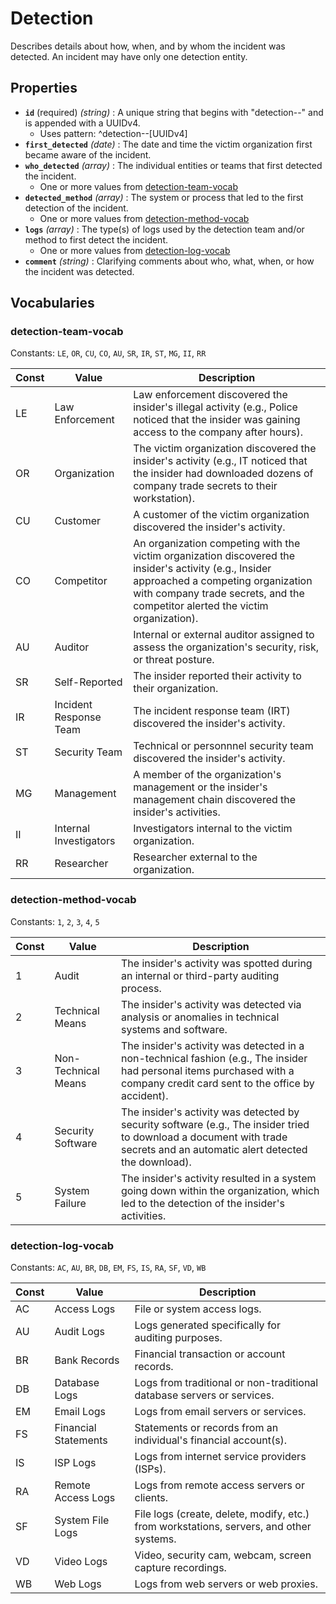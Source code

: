 # Detection

Describes details about how, when, and by whom the incident was detected. An incident may have only one detection entity.

## Properties

- **`id`** (required) *(string)* : A unique string that begins with "detection--" and is appended with a UUIDv4.
	- Uses pattern: ^detection--[UUIDv4]
- **`first_detected`** *(date)* : The date and time the victim organization first became aware of the incident.
- **`who_detected`** *(array)* : The individual entities or teams that first detected the incident.
	- One or more values from [detection-team-vocab](#detection-team-vocab)
- **`detected_method`** *(array)* : The system or process that led to the first detection of the incident.
	- One or more values from [detection-method-vocab](#detection-method-vocab)
- **`logs`** *(array)* : The type(s) of logs used by the detection team and/or method to first detect the incident.
	- One or more values from [detection-log-vocab](#detection-log-vocab)
- **`comment`** *(string)* : Clarifying comments about who, what, when, or how the incident was detected.

## Vocabularies

### detection-team-vocab

Constants: `LE`, `OR`, `CU`, `CO`, `AU`, `SR`, `IR`, `ST`, `MG`, `II`, `RR`

| Const | Value | Description |
| --- | --- | --- |
| LE | Law Enforcement | Law enforcement discovered the insider's illegal activity (e.g., Police noticed that the insider was gaining access to the company after hours).|
| OR | Organization | The victim organization discovered the insider's activity (e.g., IT noticed that the insider had downloaded dozens of company trade secrets to their workstation).|
| CU | Customer | A customer of the victim organization discovered the insider's activity.|
| CO | Competitor | An organization competing with the victim organization discovered the insider's activity (e.g., Insider approached a competing organization with company trade secrets, and the competitor alerted the victim organization).|
| AU | Auditor | Internal or external auditor assigned to assess the organization's security, risk, or threat posture.|
| SR | Self-Reported | The insider reported their activity to their organization.|
| IR | Incident Response Team | The incident response team (IRT) discovered the insider's activity.|
| ST | Security Team | Technical or personnnel security team discovered the insider's activity.|
| MG | Management | A member of the organization's management or the insider's management chain discovered the insider's activities.|
| II | Internal Investigators | Investigators internal to the victim organization.|
| RR | Researcher | Researcher external to the organization.|

### detection-method-vocab

Constants: `1`, `2`, `3`, `4`, `5`

| Const | Value | Description |
| --- | --- | --- |
| 1 | Audit | The insider's activity was spotted during an internal or third-party auditing process.|
| 2 | Technical Means | The insider's activity was detected via analysis or anomalies in technical systems and software.|
| 3 | Non-Technical Means | The insider's activity was detected in a non-technical fashion (e.g., The insider had personal items purchased with a company credit card sent to the office by accident).|
| 4 | Security Software | The insider's activity was detected by security software (e.g., The insider tried to download a document with trade secrets and an automatic alert detected the download).|
| 5 | System Failure | The insider's activity resulted in a system going down within the organization, which led to the detection of the insider's activities.|

### detection-log-vocab

Constants: `AC`, `AU`, `BR`, `DB`, `EM`, `FS`, `IS`, `RA`, `SF`, `VD`, `WB`

| Const | Value | Description |
| --- | --- | --- |
| AC | Access Logs | File or system access logs.|
| AU | Audit Logs | Logs generated specifically for auditing purposes.|
| BR | Bank Records | Financial transaction or account records.|
| DB | Database Logs | Logs from traditional or non-traditional database servers or services.|
| EM | Email Logs | Logs from email servers or services.|
| FS | Financial Statements | Statements or records from an individual's financial account(s).|
| IS | ISP Logs | Logs from internet service providers (ISPs).|
| RA | Remote Access Logs | Logs from remote access servers or clients.|
| SF | System File Logs | File logs (create, delete, modify, etc.) from workstations, servers, and other systems.|
| VD | Video Logs | Video, security cam, webcam, screen capture recordings.|
| WB | Web Logs | Logs from web servers or web proxies.|

